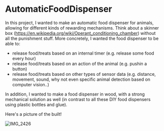 # AutomaticFoodDispenser

In this project, I wanted to make an automatic food dispenser for animals, allowing for different kinds of rewarding mechanisms. Think about a skinner box (https://en.wikipedia.org/wiki/Operant_conditioning_chamber) without all the punishment stuff. More concretely, I wanted the food dispenser to be able to:
- release food/treats based on an internal timer (e.g. release some food every hour)
- release food/treats based on an action of the animal (e.g. pushin a button)
- release food/treats based on other types of sensor data (e.g. distance, movement, sound, why not even specific animal detection based on computer vision..)

In addition, I wanted to make a food dispenser in wood, with a strong mechanical solution as well (in contrast to all these DIY food dispensers using plastic bottles and glue).


Here's a picture of the built!

![IMG_2426](https://user-images.githubusercontent.com/111368793/185213195-6147d471-5a96-4c8b-9345-c2eee2b62862.jpg)
